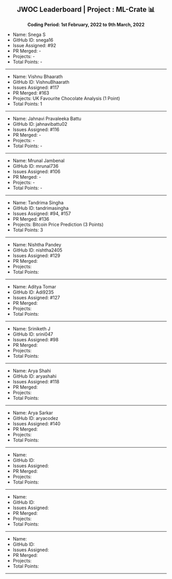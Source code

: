 
<div align = 'center'>
  <h2> JWOC Leaderboard | Project : ML-Crate 📊 </h2>
  <p><b> Coding Period: 1st February, 2022 to 9th March, 2022 </b></p>
  </div>
  
  - Name: Snega S
  - GitHub ID: snega16
  - Issue Assigned: #92
  - PR Merged: -
  - Projects: -
  - Total Points: -

---------------------------------------------------------
- Name: Vishnu Bhaarath
- GitHub ID: VishnuBhaarath
- Issues Assigned: #117
- PR Merged: #163
- Projects: UK Favourite Chocolate Analysis (1 Point)
- Total Points: 1

----------------------------------------------------------
- Name: Jahnavi Pravaleeka Battu
- GitHub ID: jahnavibattu02
- Issues Assigned: #116
- PR Merged: -
- Projects: -
- Total Points: -

----------------------------------------------------------
- Name: Mrunal Jambenal
- GitHub ID: mrunal736
- Issues Assigned: #106
- PR Merged: -
- Projects: - 
- Total Points: -

----------------------------------------------------------
- Name: Tandrima Singha
- GitHub ID: tandrimasingha
- Issues Assigned: #94, #157
- PR Merged: #136
- Projects: Bitcoin Price Prediction (3 Points)
- Total Points: 3

----------------------------------------------------------- 
- Name: Nishtha Pandey
- GitHub ID: nishtha2405
- Issues Assigned: #129
- PR Merged:
- Projects:
- Total Points:

----------------------------------------------------------
- Name: Aditya Tomar
- GitHub ID: Adi9235
- Issues Assigned: #127
- PR Merged:
- Projects:
- Total Points:

----------------------------------------------------------
- Name: Sriniketh J
- GitHub ID: srini047
- Issues Assigned: #98
- PR Merged:
- Projects:
- Total Points:

----------------------------------------------------------
- Name: Arya Shahi
- GitHub ID: aryashahi
- Issues Assigned: #118
- PR Merged:
- Projects:
- Total Points:

----------------------------------------------------------
- Name: Arya Sarkar
- GitHub ID: aryacodez
- Issues Assigned: #140
- PR Merged:
- Projects:
- Total Points:

----------------------------------------------------------
- Name: 
- GitHub ID: 
- Issues Assigned: 
- PR Merged:
- Projects:
- Total Points:

----------------------------------------------------------
- Name: 
- GitHub ID: 
- Issues Assigned: 
- PR Merged:
- Projects:
- Total Points:

----------------------------------------------------------
- Name: 
- GitHub ID: 
- Issues Assigned: 
- PR Merged:
- Projects:
- Total Points:

----------------------------------------------------------
